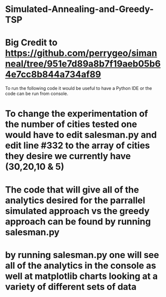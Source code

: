 # Simulated-Annealing-and-Greedy-TSP

# Big Credit to https://github.com/perrygeo/simanneal/tree/951e7d89a8b7f19aeb05b64e7cc8b844a734af89

To run the following code it would be useful to have a Python IDE or the code can be run from console.

# To change the experimentation of the number of cities tested one would have to edit salesman.py and edit line #332 to the array of cities they desire we currently have (30,20,10 & 5)

# The code that will give all of the analytics desired for the parrallel simulated approach vs the greedy approach can be found by running salesman.py 
# by running salesman.py one will see all of the analytics in the console as well at matplotlib charts looking at a variety of different sets of data
